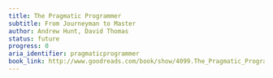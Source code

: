 ```yaml
---
title: The Pragmatic Programmer
subtitle: From Journeyman to Master
author: Andrew Hunt, David Thomas
status: future
progress: 0
aria_identifier: pragmaticprogrammer
book_link: http://www.goodreads.com/book/show/4099.The_Pragmatic_Programmer
---
```

